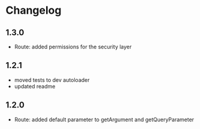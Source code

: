 # Changelog

## 1.3.0
- Route: added permissions for the security layer

## 1.2.1
- moved tests to dev autoloader 
- updated readme

## 1.2.0
- Route: added default parameter to getArgument and getQueryParameter
